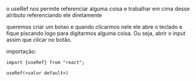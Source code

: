 o useRef nos permite referenciar alguma coisa e trabalhar em cima desse atributo referenciando ele diretamente

queremos criar um botao e quando clicarmos nele ele abre o teclado e fique piscando logo para digitarmos alguma coisa. Ou seja, abrir o input assim que clicar no botão.

importação:

    import {useRef} from "react";

    useRef(<valor default>)
    